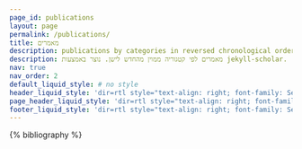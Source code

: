 ```yaml
---
page_id: publications
layout: page
permalink: /publications/
title: מאמרים
description: publications by categories in reversed chronological order. generated by jekyll-scholar.
description: מאמרים לפי קטגוריה ממוין מהחדש לישן. נוצר באמצעות jekyll-scholar.
nav: true
nav_order: 2
default_liquid_style: # no style
header_liquid_style: 'dir=rtl style="text-align: right; font-family: Segoe UI"'
page_header_liquid_style: 'dir=rtl style="text-align: right; font-family: Segoe UI"'
footer_liquid_style: 'dir=rtl style="text-align: right; font-family: Segoe UI"'
---
```


<!-- _pages/publications.md -->
<div class="publications">

{% bibliography %}

</div>
